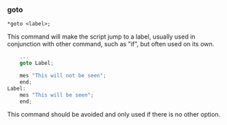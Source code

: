 ### goto
```
*goto <label>;
```

This command will make the script jump to a label, usually used in conjunction
with other command, such as "if", but often used on its own.

```c
	...
	goto Label;

	mes "This will not be seen";
	end;
Label:
	mes "This will be seen";
	end;
```

This command should be avoided and only used if there is no other option.
